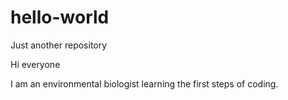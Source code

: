 # hello-world
Just another repository

Hi everyone

I am an environmental biologist learning the first steps of coding.
